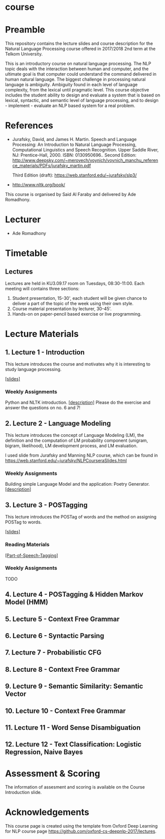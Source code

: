 # course
# Preamble
This repository contains the lecture slides and course description for the Natural Language Processing course offered in 2017/2018 2nd term at the Telkom University. 

This is an introductory course on natural language processing. The NLP topic deals with the interaction between human and computer, and the ultimate goal is that computer could understand the command delivered in human natural language. The biggest challenge in processing natural language is ambiguity. Ambiguity found in each level of language complexity, from the lexical until pragmatic level. This course objective includes the student ability to design and evaluate a system that is based on lexical, syntactic, and semantic level of language processing, and to design - implement - evaluate an NLP based system for a real problem.

# References

- Jurafsky, David, and James H. Martin. Speech and Language Processing: An Introduction to Natural Language Processing, Computational Linguistics and Speech Recognition. Upper Saddle River, NJ: Prentice-Hall, 2000. ISBN: 0130950696..
  Second Edition: http://www.deepsky.com/~merovech/voynich/voynich_manchu_reference_materials/PDFs/jurafsky_martin.pdf
  
  Third Edition (draft): https://web.stanford.edu/~jurafsky/slp3/
- http://www.nltk.org/book/


This course is organised by Said Al Faraby and delivered by Ade Romadhony.

# Lecturer
* Ade Romadhony

# Timetable
## Lectures
Lectures are held in KU3.09.17 room on Tuesdays, 08:30-11:00. Each meeting will contains three sections:

1. Student presentation, 15-30', each student will be given chance to deliver a part of the topic of the week using their own style.
2. Course material presentation by lecturer, 30-45'.
3. Hands-on on paper-pencil based exercise or live programming.

# Lecture Materials
## 1. Lecture 1 - Introduction
This lecture introduces the course and motivates why it is interesting to study language processing.

[[slides]](course/01_Lecture_Intro.pdf)

### Weekly Assignments
Python and NLTK introduction.
[[description]](course/PythonIntroduction_NLP.pdf) Please do the exercise and answer the questions on no. 6 and 7!

## 2. Lecture 2 - Language Modeling
This lecture introduces the concept of Language Modeling (LM), the definition and the computation of LM probability component (unigram, bigram, likelihood), LM development process, and LM evaluation.

I used slide from Jurafsky and Manning NLP course, which can be found in https://web.stanford.edu/~jurafsky/NLPCourseraSlides.html

### Weekly Assignments
Building simple Language Model and the application: Poetry Generator.
[[description]](https://github.com/telu-nlpcourse/assignment/tree/master/01_language_modeling) 

## 3. Lecture 3 - POSTagging
This lecture introduces the POSTag of words and the method on assigning POSTag to words.

[[slides]](course/03_POSTagging.pdf)

### Reading Materials
[[Part-of-Speech-Tagging]](https://web.stanford.edu/~jurafsky/slp3/10.pdf) 

### Weekly Assignments
TODO

## 4. Lecture 4 - POSTagging & Hidden Markov Model (HMM)

## 5. Lecture 5 - Context Free Grammar

## 6. Lecture 6 - Syntactic Parsing

## 7. Lecture 7 - Probabilistic CFG

## 8. Lecture 8 - Context Free Grammar

## 9. Lecture 9 - Semantic Similarity: Semantic Vector

## 10. Lecture 10 - Context Free Grammar

## 11. Lecture 11 - Word Sense Disambiguation

## 12. Lecture 12 - Text Classification: Logistic Regression, Naive Bayes


# Assessment & Scoring
The information of assesment and scoring is available on the Course Introduction slide.

# Acknowledgements
This course page is created using the template from Oxford Deep Learning for NLP course page https://github.com/oxford-cs-deepnlp-2017/lectures.
